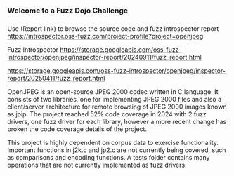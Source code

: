 ###
### Welcome to a Fuzz Dojo Challenge
###

Use (Report link) to browse the source code and fuzz introspector report https://introspector.oss-fuzz.com/project-profile?project=openjpeg

Fuzz Introspector
https://storage.googleapis.com/oss-fuzz-introspector/openjpeg/inspector-report/20240911/fuzz_report.html

https://storage.googleapis.com/oss-fuzz-introspector/openjpeg/inspector-report/20250411/fuzz_report.html

OpenJPEG is an open-source JPEG 2000 codec written in C language.  It consists of two libraries, one for implementing JPEG 2000 files and also a client/server architecture for remote browsing of JPEG 2000 images known as jpip.  The project reached 52% code coverage in 2024 with 2 fuzz drivers, one fuzz driver for each library, however a more recent change has broken the code coverage details of the project.

This project is highly dependent on corpus data to exercise functionality.   Important functions in j2k.c and jp2.c are not currently being covered, such as comparisons and encoding functions. A tests folder contains many operations that are not currently implemented as fuzz drivers.
